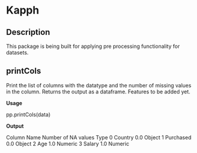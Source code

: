 # Kapph

## Description
This package is being built for applying pre processing functionality for datasets.

## printCols

Print the list of columns with the datatype and the number of missing values in the column. Returns the output as a dataframe.
Features to be added yet.

**Usage**

pp.printCols(data)

**Output**

  Column Name  Number of NA values     Type
0     Country                    0.0   Object
1   Purchased                    0.0   Object
2         Age                    1.0  Numeric
3      Salary                    1.0  Numeric
